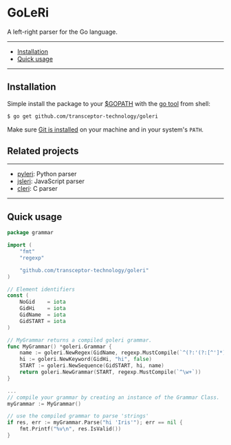 # GoLeRi

A left-right parser for the Go language.

---------------------------------------
  * [Installation](#installation)
  * [Quick usage](#quickusage)
  
---------------------------------------
## Installation
Simple install the package to your [$GOPATH](https://github.com/golang/go/wiki/GOPATH "GOPATH") with the [go tool](https://golang.org/cmd/go/ "go command") from shell:
```bash
$ go get github.com/transceptor-technology/goleri
```
Make sure [Git is installed](https://git-scm.com/downloads) on your machine and in your system's `PATH`.
## Related projects
---------------------------------------
- [pyleri](https://github.com/transceptor-technology/pyleri): Python parser
- [jsleri](https://github.com/transceptor-technology/jsleri): JavaScript parser
- [cleri](https://github.com/transceptor-technology/cleri): C parser

---------------------------------------
## Quick usage
```go
package grammar

import (
	"fmt"
	"regexp"

	"github.com/transceptor-technology/goleri"
)

// Element identifiers
const (
	NoGid    = iota
	GidHi    = iota
	GidName  = iota
	GidSTART = iota
)

// MyGrammar returns a compiled goleri grammar.
func MyGrammar() *goleri.Grammar {
	name := goleri.NewRegex(GidName, regexp.MustCompile(`^(?:'(?:[^']*)')+`))
	hi := goleri.NewKeyword(GidHi, "hi", false)
	START := goleri.NewSequence(GidSTART, hi, name)
	return goleri.NewGrammar(START, regexp.MustCompile(`^\w+`))
}

...
// compile your grammar by creating an instance of the Grammar Class.
myGrammar := MyGrammar()

// use the compiled grammar to parse 'strings'
if res, err := myGrammar.Parse("hi 'Iris'"); err == nil {
	fmt.Printf("%v\n", res.IsValid())
}
```
